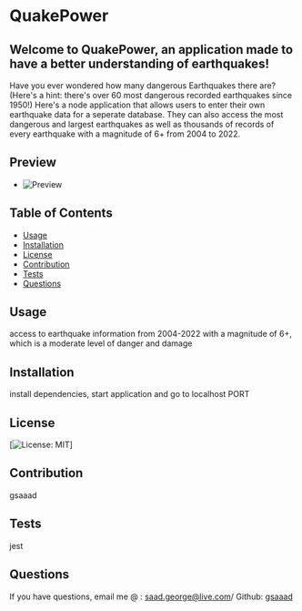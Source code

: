 # QuakePower

## Welcome to QuakePower, an application made to have a better understanding of earthquakes!

Have you ever wondered how many dangerous Earthquakes there are? (Here's a hint: there's over 60 most dangerous recorded earthquakes since 1950!) Here's a node application that allows users to enter their own earthquake data for a seperate database. They can also access the most dangerous and largest earthquakes as well as thousands of records of every earthquake with a magnitude of 6+ from 2004 to 2022.

## Preview

- ![Preview](./public/img/QuakePower_Preview.png)

## Table of Contents

- [Usage](#usage)
- [Installation](#installation)
- [License](#license)
- [Contribution](#contribution)
- [Tests](#tests)
- [Questions](#questions)

## Usage

access to earthquake information from 2004-2022 with a magnitude of 6+, which is a moderate level of danger and damage

## Installation

install dependencies, start application and go to localhost PORT

## License

[![License: MIT](https://img.shields.io/badge/License-MIT-yellow)]

## Contribution

gsaaad

## Tests

jest

## Questions

If you have questions, email me @ : saad.george@live.com/ Github: [gsaaad](https://github.com/gsaaad)
